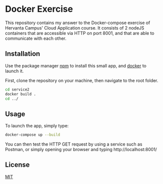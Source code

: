# Docker Exercise

This repository contains my answer to the Docker-compose exercise of Hervanta Campus' Cloud Application course. It consists of 2 nodeJS containers that are accessible via HTTP on port 8001, and that are able to communicate with each other.


## Installation

Use the package manager [npm](https://www.npmjs.com/) to install this small app, and [docker](https://www.docker.com/) to launch it.

First, clone the repository on your machine, then navigate to the root folder.

```bash
cd service2
docker build .
cd ../
```

## Usage

To launch the app, simply type: 

```bash
docker-compose up --build
```

You can then test the HTTP GET request by using a service such as Postman, or simply opening your browser and typing http://localhost:8001/

## License
[MIT](https://choosealicense.com/licenses/mit/)
